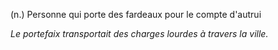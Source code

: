 (n.) Personne qui porte des fardeaux pour le compte d'autrui

*Le portefaix transportait des charges lourdes à travers la ville.*